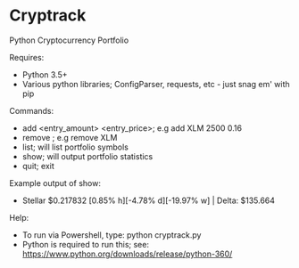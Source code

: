 # Cryptrack
Python Cryptocurrency Portfolio

Requires:
- Python 3.5+
- Various python libraries; ConfigParser, requests, etc - just snag em' with pip

Commands:
- add <symbol> <entry_amount> <entry_price>; e.g add XLM 2500 0.16 
- remove <symbol>; e.g remove XLM 
- list; will list portfolio symbols 
- show; will output portfolio statistics 
- quit; exit

Example output of show:
- Stellar $0.217832 [0.85% h][-4.78% d][-19.97% w] | Delta: $135.664




Help:
- To run via Powershell, type: python cryptrack.py 
- Python is required to run this; see: https://www.python.org/downloads/release/python-360/
